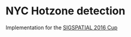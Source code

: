 NYC Hotzone detection
==============================

Implementation for the [SIGSPATIAL 2016 Cup](http://sigspatial2016.sigspatial.org/giscup2016/)
